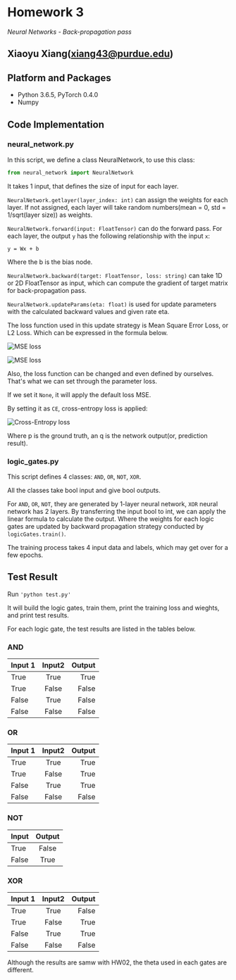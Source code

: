 # Homework 3

_Neural Networks - Back-propagation pass_

Xiaoyu Xiang(xiang43@purdue.edu)
--------------------
## Platform and Packages
- Python 3.6.5, PyTorch 0.4.0
- Numpy

## Code Implementation
### neural_network.py
In this script, we define a class NeuralNetwork, to use this class:

```python
from neural_network import NeuralNetwork
```

It takes 1 <list>input, that defines the size of input for each layer. 

```NeuralNetwork.getlayer(layer_index: int)``` can assign the weights for each layer. If not assigned, each layer will take random numbers(mean = 0, std = 1/sqrt(layer size)) as weights.

```NeuralNetwork.forward(input: FloatTensor)``` can do the forward pass. For each layer, the output ```y``` has the following relationship with the input ```x```:


```y = Wx + b```

Where the b is the bias node. 

```NeuralNetwork.backward(target: FloatTensor, loss: string)``` can take 1D or 2D FloatTensor as input, which can compute the gradient of target matrix for back-propagation pass.

```NeuralNetwork.updateParams(eta: float)``` is used for update parameters with the calculated backward values and given rate eta.

The loss function used in this update strategy is Mean Square Error Loss, or L2 Loss. Which can be expressed in the formula below.

![MSE loss](https://cdn-images-1.medium.com/max/1600/1*mlXnpXGdhMefPybSQtRmDA.png "MSE Loss's Formula")

![MSE loss](https://cdn-images-1.medium.com/max/1600/1*EqTaoCB1NmJnsRYEezSACA.png "Plot of MSE Loss(Y) v.s. Predictions(X)")

Also, the loss function can be changed and even defined by ourselves. That's what we can set through the parameter loss.

If we set it ```None```, it will apply the default loss MSE.

By setting it as ```CE```, cross-entropy loss is applied:

![Cross-Entropy loss](https://cdn-images-1.medium.com/max/1600/1*gNuP7PN6sC42vAYWvoAMMA.png "Cross Entropy Loss's Formula")

Where p is the ground truth, an q is the network output(or, prediction result).
### logic_gates.py

This script defines 4 classes: ```AND```, ```OR```, ```NOT```, ```XOR```.

All the classes take bool input and give bool outputs.

For ```AND```, ```OR```, ```NOT```, they are generated by 1-layer neural network, ```XOR``` neural network has 2 layers. By transferring the input bool to int, we can apply the linear formula to calculate the output. Where the weights for each logic gates are updated by backward propagation strategy conducted by ```logicGates.train()```.

The training process takes 4 input data and labels, which may get over for a few epochs.

## Test Result
Run ```'python test.py'```

It will build the logic gates, train them, print the training loss and wieghts, and print test results.

For each logic gate, the test results are listed in the tables below.

### AND

| Input 1        | Input2          | Output  |
| ------------- |:-------------:| -----:|
| True      | True | True |
| True      | False      |   False |
| False | True    |    False |
| False | False | False|

### OR

| Input 1        | Input2          | Output  |
| ------------- |:-------------:| -----:|
| True      | True | True |
| True      | False      |   True |
| False | True    |    True |
| False | False | False|

### NOT

| Input | Output |
| ------------- |:-------------:|
| True | False|
| False | True|

### XOR

| Input 1        | Input2          | Output  |
| ------------- |:-------------:| -----:|
| True      | True | False |
| True      | False      |   True |
| False | True    |    True |
| False | False | False|

Although the results are samw with HW02, the theta used in each gates are different.
